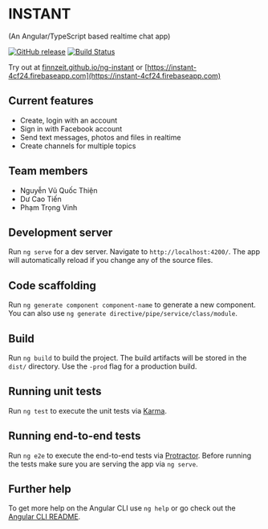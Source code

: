 # INSTANT 
(An Angular/TypeScript based realtime chat app)

[![GitHub release](https://img.shields.io/github/release/finnzeit/ng-instant.svg)](https://github.com/finnzeit/ng-instant/)
[![Build Status](https://travis-ci.org/finnzeit/ng-instant.svg?branch=master)](https://travis-ci.org/finnzeit/ng-instant)

Try out at [finnzeit.github.io/ng-instant](https://finnzeit.github.io/ng-instant/) or [https://instant-4cf24.firebaseapp.com](https://instant-4cf24.firebaseapp.com) 

## Current features
- Create, login with an account
- Sign in with Facebook account
- Send text messages, photos and files in realtime
- Create channels for multiple topics

## Team members
- Nguyễn  Vũ Quốc Thiện
- Dư Cao Tiến
- Phạm Trọng Vinh

## Development server
Run `ng serve` for a dev server. Navigate to `http://localhost:4200/`. The app will automatically reload if you change any of the source files.

## Code scaffolding

Run `ng generate component component-name` to generate a new component. You can also use `ng generate directive/pipe/service/class/module`.

## Build

Run `ng build` to build the project. The build artifacts will be stored in the `dist/` directory. Use the `-prod` flag for a production build.

## Running unit tests

Run `ng test` to execute the unit tests via [Karma](https://karma-runner.github.io).

## Running end-to-end tests

Run `ng e2e` to execute the end-to-end tests via [Protractor](http://www.protractortest.org/).
Before running the tests make sure you are serving the app via `ng serve`.

## Further help

To get more help on the Angular CLI use `ng help` or go check out the [Angular CLI README](https://github.com/angular/angular-cli/blob/master/README.md).
